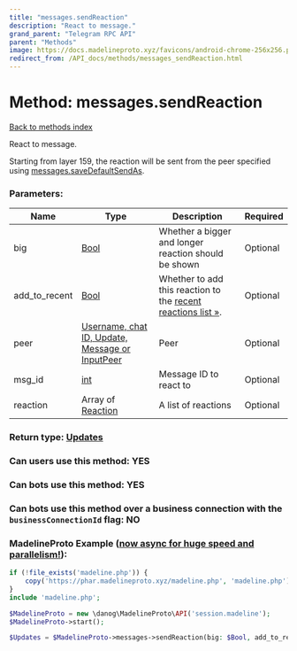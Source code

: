 ```yaml
---
title: "messages.sendReaction"
description: "React to message."
grand_parent: "Telegram RPC API"
parent: "Methods"
image: https://docs.madelineproto.xyz/favicons/android-chrome-256x256.png
redirect_from: /API_docs/methods/messages_sendReaction.html
---
```

# Method: messages.sendReaction
[Back to methods index](index.html)



React to message.

Starting from layer 159, the reaction will be sent from the peer specified using [messages.saveDefaultSendAs](../methods/messages.saveDefaultSendAs.html).

### Parameters:

| Name     |    Type       | Description | Required |
|----------|---------------|-------------|----------|
|big|[Bool](/API_docs/types/Bool.html) | Whether a bigger and longer reaction should be shown | Optional|
|add\_to\_recent|[Bool](/API_docs/types/Bool.html) | Whether to add this reaction to the [recent reactions list »](https://core.telegram.org/api/reactions#recent-reactions). | Optional|
|peer|[Username, chat ID, Update, Message or InputPeer](/API_docs/types/InputPeer.html) | Peer | Optional|
|msg\_id|[int](/API_docs/types/int.html) | Message ID to react to | Optional|
|reaction|Array of [Reaction](/API_docs/types/Reaction.html) | A list of reactions | Optional|


### Return type: [Updates](/API_docs/types/Updates.html)

### Can users use this method: **YES**


### Can bots use this method: **YES**


### Can bots use this method over a business connection with the `businessConnectionId` flag: **NO**


### MadelineProto Example ([now async for huge speed and parallelism!](https://docs.madelineproto.xyz/docs/ASYNC.html)):


```php
if (!file_exists('madeline.php')) {
    copy('https://phar.madelineproto.xyz/madeline.php', 'madeline.php');
}
include 'madeline.php';

$MadelineProto = new \danog\MadelineProto\API('session.madeline');
$MadelineProto->start();

$Updates = $MadelineProto->messages->sendReaction(big: $Bool, add_to_recent: $Bool, peer: $InputPeer, msg_id: $int, reaction: [$Reaction, $Reaction], );
```

